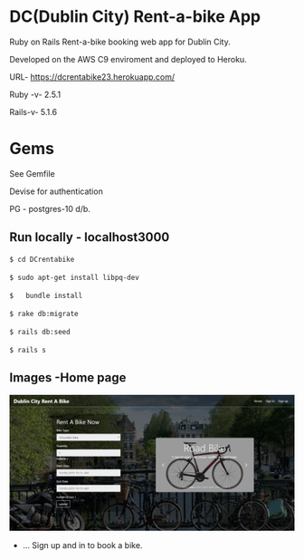 
# DC(Dublin City) Rent-a-bike App

Ruby on Rails Rent-a-bike booking web app for  Dublin City.

Developed on the AWS C9 enviroment and deployed to Heroku.

URL- https://dcrentabike23.herokuapp.com/

Ruby -v- 2.5.1

Rails-v- 5.1.6

# Gems
See Gemfile

Devise for authentication

PG - postgres-10 d/b.

## Run locally - localhost3000
```
$ cd DCrentabike

$ sudo apt-get install libpq-dev

$	bundle install

$ rake db:migrate

$ rails db:seed

$ rails s
```

## Images -Home page
<img src = "app/images/DCrentabike-home.png">




* ...
Sign up and in to book a bike.
